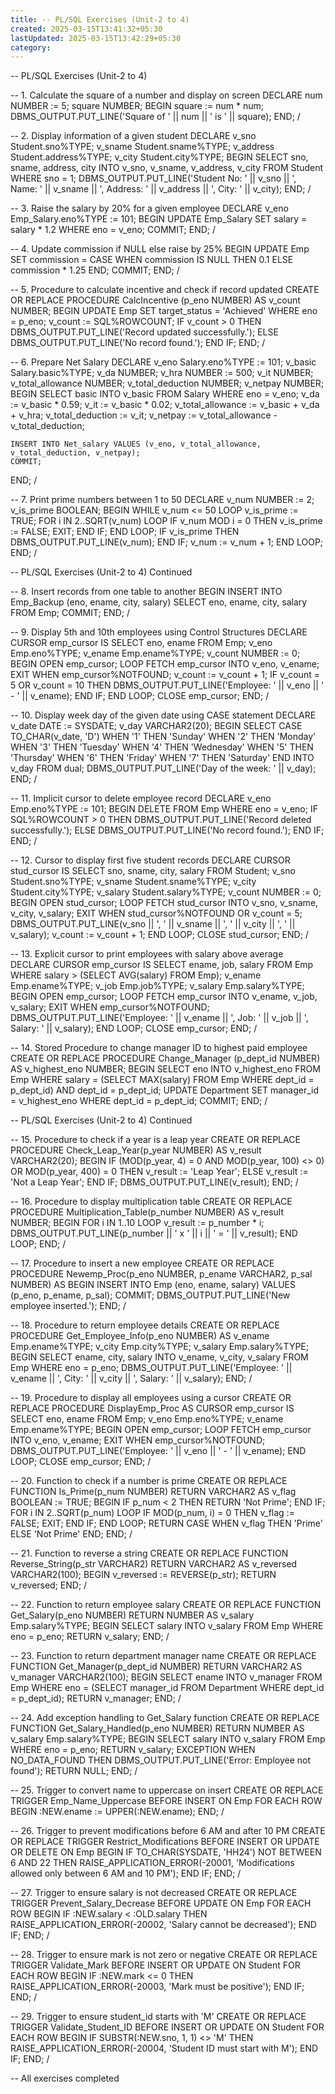 ```yaml
---
title: -- PL/SQL Exercises (Unit-2 to 4)
created: 2025-03-15T13:41:32+05:30
lastUpdated: 2025-03-15T13:42:29+05:30
category: 
---
```


-- PL/SQL Exercises (Unit-2 to 4)

-- 1. Calculate the square of a number and display on screen
DECLARE 
    num NUMBER := 5; 
    square NUMBER;
BEGIN 
    square := num * num;
    DBMS_OUTPUT.PUT_LINE('Square of ' || num || ' is ' || square);
END;
/

-- 2. Display information of a given student
DECLARE 
    v_sno Student.sno%TYPE;
    v_sname Student.sname%TYPE;
    v_address Student.address%TYPE;
    v_city Student.city%TYPE;
BEGIN 
    SELECT sno, sname, address, city INTO v_sno, v_sname, v_address, v_city FROM Student WHERE sno = 1;
    DBMS_OUTPUT.PUT_LINE('Student No: ' || v_sno || ', Name: ' || v_sname || ', Address: ' || v_address || ', City: ' || v_city);
END;
/

-- 3. Raise the salary by 20% for a given employee
DECLARE 
    v_eno Emp_Salary.eno%TYPE := 101;
BEGIN 
    UPDATE Emp_Salary SET salary = salary * 1.2 WHERE eno = v_eno;
    COMMIT;
END;
/

-- 4. Update commission if NULL else raise by 25%
BEGIN 
    UPDATE Emp SET commission = CASE WHEN commission IS NULL THEN 0.1 ELSE commission * 1.25 END;
    COMMIT;
END;
/

-- 5. Procedure to calculate incentive and check if record updated
CREATE OR REPLACE PROCEDURE CalcIncentive (p_eno NUMBER) AS
    v_count NUMBER;
BEGIN 
    UPDATE Emp SET target_status = 'Achieved' WHERE eno = p_eno;
    v_count := SQL%ROWCOUNT;
    IF v_count > 0 THEN
        DBMS_OUTPUT.PUT_LINE('Record updated successfully.');
    ELSE
        DBMS_OUTPUT.PUT_LINE('No record found.');
    END IF;
END;
/

-- 6. Prepare Net Salary
DECLARE 
    v_eno Salary.eno%TYPE := 101;
    v_basic Salary.basic%TYPE;
    v_da NUMBER;
    v_hra NUMBER := 500;
    v_it NUMBER;
    v_total_allowance NUMBER;
    v_total_deduction NUMBER;
    v_netpay NUMBER;
BEGIN 
    SELECT basic INTO v_basic FROM Salary WHERE eno = v_eno;
    v_da := v_basic * 0.59;
    v_it := v_basic * 0.02;
    v_total_allowance := v_basic + v_da + v_hra;
    v_total_deduction := v_it;
    v_netpay := v_total_allowance - v_total_deduction;
    
    INSERT INTO Net_salary VALUES (v_eno, v_total_allowance, v_total_deduction, v_netpay);
    COMMIT;
END;
/

-- 7. Print prime numbers between 1 to 50
DECLARE 
    v_num NUMBER := 2;
    v_is_prime BOOLEAN;
BEGIN 
    WHILE v_num <= 50 LOOP
        v_is_prime := TRUE;
        FOR i IN 2..SQRT(v_num) LOOP
            IF v_num MOD i = 0 THEN
                v_is_prime := FALSE;
                EXIT;
            END IF;
        END LOOP;
        IF v_is_prime THEN
            DBMS_OUTPUT.PUT_LINE(v_num);
        END IF;
        v_num := v_num + 1;
    END LOOP;
END;
/

-- PL/SQL Exercises (Unit-2 to 4) Continued

-- 8. Insert records from one table to another
BEGIN
    INSERT INTO Emp_Backup (eno, ename, city, salary)
    SELECT eno, ename, city, salary FROM Emp;
    COMMIT;
END;
/

-- 9. Display 5th and 10th employees using Control Structures
DECLARE
    CURSOR emp_cursor IS SELECT eno, ename FROM Emp;
    v_eno Emp.eno%TYPE;
    v_ename Emp.ename%TYPE;
    v_count NUMBER := 0;
BEGIN
    OPEN emp_cursor;
    LOOP
        FETCH emp_cursor INTO v_eno, v_ename;
        EXIT WHEN emp_cursor%NOTFOUND;
        v_count := v_count + 1;
        IF v_count = 5 OR v_count = 10 THEN
            DBMS_OUTPUT.PUT_LINE('Employee: ' || v_eno || ' - ' || v_ename);
        END IF;
    END LOOP;
    CLOSE emp_cursor;
END;
/

-- 10. Display week day of the given date using CASE statement
DECLARE
    v_date DATE := SYSDATE;
    v_day VARCHAR2(20);
BEGIN
    SELECT CASE TO_CHAR(v_date, 'D')
        WHEN '1' THEN 'Sunday'
        WHEN '2' THEN 'Monday'
        WHEN '3' THEN 'Tuesday'
        WHEN '4' THEN 'Wednesday'
        WHEN '5' THEN 'Thursday'
        WHEN '6' THEN 'Friday'
        WHEN '7' THEN 'Saturday'
    END INTO v_day FROM dual;
    DBMS_OUTPUT.PUT_LINE('Day of the week: ' || v_day);
END;
/

-- 11. Implicit cursor to delete employee record
DECLARE
    v_eno Emp.eno%TYPE := 101;
BEGIN
    DELETE FROM Emp WHERE eno = v_eno;
    IF SQL%ROWCOUNT > 0 THEN
        DBMS_OUTPUT.PUT_LINE('Record deleted successfully.');
    ELSE
        DBMS_OUTPUT.PUT_LINE('No record found.');
    END IF;
END;
/

-- 12. Cursor to display first five student records
DECLARE
    CURSOR stud_cursor IS SELECT sno, sname, city, salary FROM Student;
    v_sno Student.sno%TYPE;
    v_sname Student.sname%TYPE;
    v_city Student.city%TYPE;
    v_salary Student.salary%TYPE;
    v_count NUMBER := 0;
BEGIN
    OPEN stud_cursor;
    LOOP
        FETCH stud_cursor INTO v_sno, v_sname, v_city, v_salary;
        EXIT WHEN stud_cursor%NOTFOUND OR v_count = 5;
        DBMS_OUTPUT.PUT_LINE(v_sno || ', ' || v_sname || ', ' || v_city || ', ' || v_salary);
        v_count := v_count + 1;
    END LOOP;
    CLOSE stud_cursor;
END;
/

-- 13. Explicit cursor to print employees with salary above average
DECLARE
    CURSOR emp_cursor IS SELECT ename, job, salary FROM Emp WHERE salary > (SELECT AVG(salary) FROM Emp);
    v_ename Emp.ename%TYPE;
    v_job Emp.job%TYPE;
    v_salary Emp.salary%TYPE;
BEGIN
    OPEN emp_cursor;
    LOOP
        FETCH emp_cursor INTO v_ename, v_job, v_salary;
        EXIT WHEN emp_cursor%NOTFOUND;
        DBMS_OUTPUT.PUT_LINE('Employee: ' || v_ename || ', Job: ' || v_job || ', Salary: ' || v_salary);
    END LOOP;
    CLOSE emp_cursor;
END;
/

-- 14. Stored Procedure to change manager ID to highest paid employee
CREATE OR REPLACE PROCEDURE Change_Manager (p_dept_id NUMBER) AS
    v_highest_eno NUMBER;
BEGIN
    SELECT eno INTO v_highest_eno FROM Emp WHERE salary = (SELECT MAX(salary) FROM Emp WHERE dept_id = p_dept_id) AND dept_id = p_dept_id;
    UPDATE Department SET manager_id = v_highest_eno WHERE dept_id = p_dept_id;
    COMMIT;
END;
/

-- PL/SQL Exercises (Unit-2 to 4) Continued

-- 15. Procedure to check if a year is a leap year
CREATE OR REPLACE PROCEDURE Check_Leap_Year(p_year NUMBER) AS
    v_result VARCHAR2(20);
BEGIN
    IF (MOD(p_year, 4) = 0 AND MOD(p_year, 100) <> 0) OR MOD(p_year, 400) = 0 THEN
        v_result := 'Leap Year';
    ELSE
        v_result := 'Not a Leap Year';
    END IF;
    DBMS_OUTPUT.PUT_LINE(v_result);
END;
/

-- 16. Procedure to display multiplication table
CREATE OR REPLACE PROCEDURE Multiplication_Table(p_number NUMBER) AS
    v_result NUMBER;
BEGIN
    FOR i IN 1..10 LOOP
        v_result := p_number * i;
        DBMS_OUTPUT.PUT_LINE(p_number || ' x ' || i || ' = ' || v_result);
    END LOOP;
END;
/

-- 17. Procedure to insert a new employee
CREATE OR REPLACE PROCEDURE Newemp_Proc(p_eno NUMBER, p_ename VARCHAR2, p_sal NUMBER) AS
BEGIN
    INSERT INTO Emp (eno, ename, salary) VALUES (p_eno, p_ename, p_sal);
    COMMIT;
    DBMS_OUTPUT.PUT_LINE('New employee inserted.');
END;
/

-- 18. Procedure to return employee details
CREATE OR REPLACE PROCEDURE Get_Employee_Info(p_eno NUMBER) AS
    v_ename Emp.ename%TYPE;
    v_city Emp.city%TYPE;
    v_salary Emp.salary%TYPE;
BEGIN
    SELECT ename, city, salary INTO v_ename, v_city, v_salary FROM Emp WHERE eno = p_eno;
    DBMS_OUTPUT.PUT_LINE('Employee: ' || v_ename || ', City: ' || v_city || ', Salary: ' || v_salary);
END;
/

-- 19. Procedure to display all employees using a cursor
CREATE OR REPLACE PROCEDURE DisplayEmp_Proc AS
    CURSOR emp_cursor IS SELECT eno, ename FROM Emp;
    v_eno Emp.eno%TYPE;
    v_ename Emp.ename%TYPE;
BEGIN
    OPEN emp_cursor;
    LOOP
        FETCH emp_cursor INTO v_eno, v_ename;
        EXIT WHEN emp_cursor%NOTFOUND;
        DBMS_OUTPUT.PUT_LINE('Employee: ' || v_eno || ' - ' || v_ename);
    END LOOP;
    CLOSE emp_cursor;
END;
/

-- 20. Function to check if a number is prime
CREATE OR REPLACE FUNCTION Is_Prime(p_num NUMBER) RETURN VARCHAR2 AS
    v_flag BOOLEAN := TRUE;
BEGIN
    IF p_num < 2 THEN RETURN 'Not Prime'; END IF;
    FOR i IN 2..SQRT(p_num) LOOP
        IF MOD(p_num, i) = 0 THEN
            v_flag := FALSE;
            EXIT;
        END IF;
    END LOOP;
    RETURN CASE WHEN v_flag THEN 'Prime' ELSE 'Not Prime' END;
END;
/

-- 21. Function to reverse a string
CREATE OR REPLACE FUNCTION Reverse_String(p_str VARCHAR2) RETURN VARCHAR2 AS
    v_reversed VARCHAR2(100);
BEGIN
    v_reversed := REVERSE(p_str);
    RETURN v_reversed;
END;
/

-- 22. Function to return employee salary
CREATE OR REPLACE FUNCTION Get_Salary(p_eno NUMBER) RETURN NUMBER AS
    v_salary Emp.salary%TYPE;
BEGIN
    SELECT salary INTO v_salary FROM Emp WHERE eno = p_eno;
    RETURN v_salary;
END;
/

-- 23. Function to return department manager name
CREATE OR REPLACE FUNCTION Get_Manager(p_dept_id NUMBER) RETURN VARCHAR2 AS
    v_manager VARCHAR2(100);
BEGIN
    SELECT ename INTO v_manager FROM Emp WHERE eno = (SELECT manager_id FROM Department WHERE dept_id = p_dept_id);
    RETURN v_manager;
END;
/

-- 24. Add exception handling to Get_Salary function
CREATE OR REPLACE FUNCTION Get_Salary_Handled(p_eno NUMBER) RETURN NUMBER AS
    v_salary Emp.salary%TYPE;
BEGIN
    SELECT salary INTO v_salary FROM Emp WHERE eno = p_eno;
    RETURN v_salary;
EXCEPTION
    WHEN NO_DATA_FOUND THEN
        DBMS_OUTPUT.PUT_LINE('Error: Employee not found');
        RETURN NULL;
END;
/

-- 25. Trigger to convert name to uppercase on insert
CREATE OR REPLACE TRIGGER Emp_Name_Uppercase
BEFORE INSERT ON Emp
FOR EACH ROW
BEGIN
    :NEW.ename := UPPER(:NEW.ename);
END;
/

-- 26. Trigger to prevent modifications before 6 AM and after 10 PM
CREATE OR REPLACE TRIGGER Restrict_Modifications
BEFORE INSERT OR UPDATE OR DELETE ON Emp
BEGIN
    IF TO_CHAR(SYSDATE, 'HH24') NOT BETWEEN 6 AND 22 THEN
        RAISE_APPLICATION_ERROR(-20001, 'Modifications allowed only between 6 AM and 10 PM');
    END IF;
END;
/

-- 27. Trigger to ensure salary is not decreased
CREATE OR REPLACE TRIGGER Prevent_Salary_Decrease
BEFORE UPDATE ON Emp
FOR EACH ROW
BEGIN
    IF :NEW.salary < :OLD.salary THEN
        RAISE_APPLICATION_ERROR(-20002, 'Salary cannot be decreased');
    END IF;
END;
/

-- 28. Trigger to ensure mark is not zero or negative
CREATE OR REPLACE TRIGGER Validate_Mark
BEFORE INSERT OR UPDATE ON Student
FOR EACH ROW
BEGIN
    IF :NEW.mark <= 0 THEN
        RAISE_APPLICATION_ERROR(-20003, 'Mark must be positive');
    END IF;
END;
/

-- 29. Trigger to ensure student_id starts with 'M'
CREATE OR REPLACE TRIGGER Validate_Student_ID
BEFORE INSERT OR UPDATE ON Student
FOR EACH ROW
BEGIN
    IF SUBSTR(:NEW.sno, 1, 1) <> 'M' THEN
        RAISE_APPLICATION_ERROR(-20004, 'Student ID must start with M');
    END IF;
END;
/

-- All exercises completed

